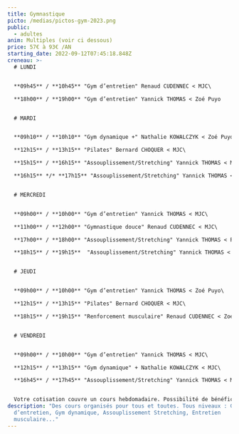 ```yaml
---
title: Gymnastique
picto: /medias/pictos-gym-2023.png
public:
  - adultes
anim: Multiples (voir ci dessous)
price: 57€ à 93€ /AN
starting_date: 2022-09-12T07:45:18.848Z
creneau: >-
  # LUNDI


  **09h45** / **10h45** "Gym d’entretien" Renaud CUDENNEC < MJC\

  **18h00** / **19h00** "Gym d’entretien" Yannick THOMAS < Zoé Puyo


  # MARDI


  **09h10** / **10h10** "Gym dynamique +" Nathalie KOWALCZYK < Zoé Puyo\

  **12h15** / **13h15** "Pilates" Bernard CHOQUER < MJC\

  **15h15** / **16h15** "Assouplissement/Stretching" Yannick THOMAS < MJC\

  **16h15** */* **17h15** "Assouplissement/Stretching" Yannick THOMAS < MJC


  # MERCREDI


  **09h00** / **10h00** "Gym d’entretien" Yannick THOMAS < MJC\

  **11h00** / **12h00** "Gymnastique douce" Renaud CUDENNEC < MJC\

  **17h00** / **18h00** "Assouplissement/Stretching" Yannick THOMAS < Ploujean\

  **18h15** / **19h15**  "Assouplissement/Stretching" Yannick THOMAS < Ploujean 


  # JEUDI


  **09h00** / **10h00** "Gym d’entretien" Yannick THOMAS < Zoé Puyo\

  **12h15** / **13h15** "Pilates" Bernard CHOQUER < MJC\

  **18h15** / **19h15** "Renforcement musculaire" Renaud CUDENNEC < Zoé Puyo


  # VENDREDI


  **09h00** / **10h00** "Gym d’entretien" Yannick THOMAS < MJC\

  **12h15** / **13h15** "Gym dynamique" + Nathalie KOWALCZYK < MJC\

  **16h45** / **17h45** "Assouplissement/Stretching" Yannick THOMAS < MJC


  Votre cotisation couvre un cours hebdomadaire. Possibilité de bénéficier d’un second cours (nombre de places limité) pour 10€ supplémentaires.
description: "Des cours organisés pour tous et toutes. Tous niveaux : Gym
  d’entretien, Gym dynamique, Assouplissement Stretching, Entretien
  musculaire..."
---
```

